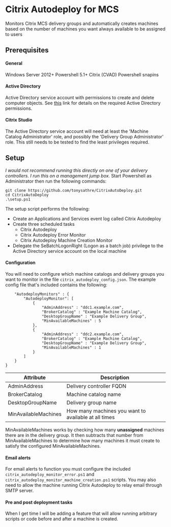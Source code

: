 # Citrix Autodeploy for MCS
Monitors Citrix MCS delivery groups and automatically creates machines based on the number of machines you want always available to be assigned to users

## Prerequisites
#### General
Windows Server 2012+
Powershell 5.1+
Citrix (CVAD) Powershell snapins

#### Active Directory
Active Directory service account with permissions to create and delete computer objects. See [this](https://support.citrix.com/article/CTX136282) link for details on the required Active Directory permissions.

#### Citrix Studio
The Active Directory service account will need at least the 'Machine Catalog Administrator' role, and possibly the 'Delivery Group Administrator' role. This still needs to be tested to find the least privileges required.


## Setup
_I would not recommend running this directly on one of your delivery controllers. I run this on a management jump box._
Start Powershell as Administrator then run the following commands:
    
    git clone https://github.com/tonysathre/CitrixAutoDeploy.git
    cd CitrixAutoDeploy
    .\setup.ps1

The setup script performs the following:
* Create an Applications and Services event log called Citrix Autodeploy
* Create three scheduled tasks
  * Citrix Autodeploy
  * Citrix Autodeploy Error Monitor
  * Citrix Autodeploy Machine Creation Monitor
* Delegate the SeBatchLogonRight (Logon as a batch job) privilege to the Active Directory service account on the local machine


#### Configuration
You will need to configure which machine catalogs and delivery groups you want to monitor in the file `citrix_autodeploy_config.json`. The example config file that's included contains the following:
````{
    "AutodeployMonitors" : {
        "AutodeployMonitor": [
            {
                "AdminAddress" : "ddc1.example.com",
                "BrokerCatalog" : "Example Machine Catalog",
                "DesktopGroupName" : "Example Delivery Group",
                "MinAvailableMachines" : 5
            },
            {
                "AdminAddress" : "ddc2.example.com",
                "BrokerCatalog" : "Example Machine Catalog",
                "DesktopGroupName" : "Example Delivery Group",
                "MinAvailableMachines" : 1
            }
        ]
    }
}
````
|Attribute|Description|
|--- | ---|
|AdminAddress         | Delivery controller FQDN
|BrokerCatalog        | Machine catalog name
|DesktopGroupName     | Delivery group name
|MinAvailableMachines | How many machines you want to available at all times

MinAvailableMachines works by checking how many **unassigned** machines there are in the delivery group. It then subtracts that number from MinAvailableMachines to determine how many machines it must create to satisfy the configured MinAvailableMachines.

#### Email alerts
For email alerts to function you must configure the included ``citrix_autodeploy_monitor_error.ps1`` and ``citrix_autodeploy_monitor_machine_creation.ps1`` scripts. You may also need to allow the machine running Citrix Autodeploy to relay email through SMTP server.

#### Pre and post deployment tasks
When I get time I will be adding a feature that will allow running arbitrary scripts or code before and after a machine is created.